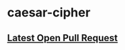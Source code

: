 # caesar-cipher

## [Latest Open Pull Request](https://github.com/HamzaAhmad97/caesar-cipher/pull/1)
